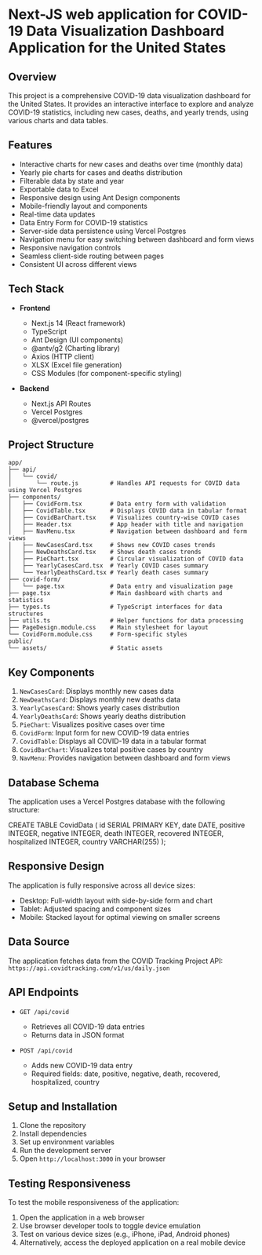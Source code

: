 # Next-JS web application for COVID-19 Data Visualization Dashboard Application for the United States

## Overview

This project is a comprehensive COVID-19 data visualization dashboard for the United States. It provides an interactive interface to explore and analyze COVID-19 statistics, including new cases, deaths, and yearly trends, using various charts and data tables.

## Features

- Interactive charts for new cases and deaths over time (monthly data)
- Yearly pie charts for cases and deaths distribution
- Filterable data by state and year
- Exportable data to Excel
- Responsive design using Ant Design components
- Mobile-friendly layout and components
- Real-time data updates
- Data Entry Form for COVID-19 statistics
- Server-side data persistence using Vercel Postgres
- Navigation menu for easy switching between dashboard and form views
- Responsive navigation controls
- Seamless client-side routing between pages
- Consistent UI across different views

## Tech Stack

- **Frontend**
  - Next.js 14 (React framework)
  - TypeScript
  - Ant Design (UI components)
  - @antv/g2 (Charting library)
  - Axios (HTTP client)
  - XLSX (Excel file generation)
  - CSS Modules (for component-specific styling)

- **Backend**
  - Next.js API Routes
  - Vercel Postgres
  - @vercel/postgres

## Project Structure

```plaintext
app/
├── api/
│   └── covid/
│       └── route.js         # Handles API requests for COVID data using Vercel Postgres
├── components/
│   ├── CovidForm.tsx        # Data entry form with validation
│   ├── CovidTable.tsx       # Displays COVID data in tabular format
│   ├── CovidBarChart.tsx    # Visualizes country-wise COVID cases
│   ├── Header.tsx           # App header with title and navigation
│   ├── NavMenu.tsx          # Navigation between dashboard and form views
│   ├── NewCasesCard.tsx     # Shows new COVID cases trends
│   ├── NewDeathsCard.tsx    # Shows death cases trends
│   ├── PieChart.tsx         # Circular visualization of COVID data
│   ├── YearlyCasesCard.tsx  # Yearly COVID cases summary
│   └── YearlyDeathsCard.tsx # Yearly death cases summary
├── covid-form/
│   └── page.tsx             # Data entry and visualization page
├── page.tsx                 # Main dashboard with charts and statistics
├── types.ts                 # TypeScript interfaces for data structures
├── utils.ts                 # Helper functions for data processing
├── PageDesign.module.css    # Main stylesheet for layout
└── CovidForm.module.css     # Form-specific styles
public/
└── assets/                  # Static assets
```

## Key Components

1. `NewCasesCard`: Displays monthly new cases data
2. `NewDeathsCard`: Displays monthly new deaths data
3. `YearlyCasesCard`: Shows yearly cases distribution
4. `YearlyDeathsCard`: Shows yearly deaths distribution
5. `PieChart`: Visualizes positive cases over time
6. `CovidForm`: Input form for new COVID-19 data entries
7. `CovidTable`: Displays all COVID-19 data in a tabular format
8. `CovidBarChart`: Visualizes total positive cases by country
9. `NavMenu`: Provides navigation between dashboard and form views

## Database Schema

The application uses a Vercel Postgres database with the following structure:

CREATE TABLE CovidData (
    id SERIAL PRIMARY KEY,
    date DATE,
    positive INTEGER,
    negative INTEGER,
    death INTEGER,
    recovered INTEGER,
    hospitalized INTEGER,
    country VARCHAR(255)
);

## Responsive Design

The application is fully responsive across all device sizes:
- Desktop: Full-width layout with side-by-side form and chart
- Tablet: Adjusted spacing and component sizes
- Mobile: Stacked layout for optimal viewing on smaller screens

## Data Source

The application fetches data from the COVID Tracking Project API:
`https://api.covidtracking.com/v1/us/daily.json`

## API Endpoints

- `GET /api/covid`
  - Retrieves all COVID-19 data entries
  - Returns data in JSON format

- `POST /api/covid`
  - Adds new COVID-19 data entry
  - Required fields: date, positive, negative, death, recovered, hospitalized, country

## Setup and Installation

1. Clone the repository
2. Install dependencies
3. Set up environment variables
4. Run the development server
5. Open `http://localhost:3000` in your browser

## Testing Responsiveness

To test the mobile responsiveness of the application:

1. Open the application in a web browser
2. Use browser developer tools to toggle device emulation
3. Test on various device sizes (e.g., iPhone, iPad, Android phones)
4. Alternatively, access the deployed application on a real mobile device
